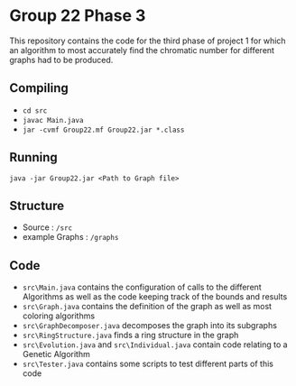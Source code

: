 # Group 22 Phase 3 
This repository contains the code for the third phase of project 1 for which an algorithm to most accurately find the chromatic number for different graphs had to be produced.

## Compiling 
- `cd src`
- `javac Main.java`
- `jar -cvmf Group22.mf Group22.jar *.class`

## Running 
`java -jar Group22.jar <Path to Graph file>`

## Structure 
- Source : `/src`
- example Graphs : `/graphs`

## Code 
- `src\Main.java`  contains the configuration of calls to the different Algorithms as well as the code keeping track of the bounds and results
- `src\Graph.java` contains the definition of the graph as well as most coloring algorithms 
- `src\GraphDecomposer.java` decomposes the graph into its subgraphs 
- `src\RingStructure.java` finds a ring structure in the graph 
- `src\Evolution.java` and `src\Individual.java` contain code relating to a Genetic Algorithm
- `src\Tester.java` contains some scripts to test different parts of this code 